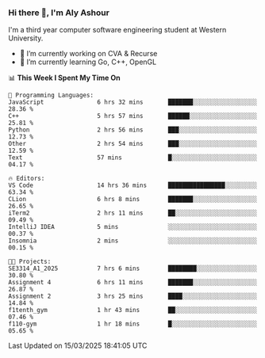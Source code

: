 ### Hi there 👋, I'm Aly Ashour
I'm a third year computer software engineering student at Western University.

- 🔭 I’m currently working on CVA & Recurse
- 🌱 I’m currently learning Go, C++, OpenGL

<!--START_SECTION:waka-->
📊 **This Week I Spent My Time On** 

```text
💬 Programming Languages: 
JavaScript               6 hrs 32 mins       ███████░░░░░░░░░░░░░░░░░░   28.36 % 
C++                      5 hrs 57 mins       ██████░░░░░░░░░░░░░░░░░░░   25.81 % 
Python                   2 hrs 56 mins       ███░░░░░░░░░░░░░░░░░░░░░░   12.73 % 
Other                    2 hrs 54 mins       ███░░░░░░░░░░░░░░░░░░░░░░   12.59 % 
Text                     57 mins             █░░░░░░░░░░░░░░░░░░░░░░░░   04.17 % 

🔥 Editors: 
VS Code                  14 hrs 36 mins      ████████████████░░░░░░░░░   63.34 % 
CLion                    6 hrs 8 mins        ███████░░░░░░░░░░░░░░░░░░   26.65 % 
iTerm2                   2 hrs 11 mins       ██░░░░░░░░░░░░░░░░░░░░░░░   09.49 % 
IntelliJ IDEA            5 mins              ░░░░░░░░░░░░░░░░░░░░░░░░░   00.37 % 
Insomnia                 2 mins              ░░░░░░░░░░░░░░░░░░░░░░░░░   00.15 % 

🐱‍💻 Projects: 
SE3314_A1_2025           7 hrs 6 mins        ████████░░░░░░░░░░░░░░░░░   30.80 % 
Assignment 4             6 hrs 11 mins       ███████░░░░░░░░░░░░░░░░░░   26.87 % 
Assignment 2             3 hrs 25 mins       ████░░░░░░░░░░░░░░░░░░░░░   14.84 % 
f1tenth_gym              1 hr 43 mins        ██░░░░░░░░░░░░░░░░░░░░░░░   07.46 % 
f110-gym                 1 hr 18 mins        █░░░░░░░░░░░░░░░░░░░░░░░░   05.65 % 
```


 Last Updated on 15/03/2025 18:41:05 UTC
<!--END_SECTION:waka-->
